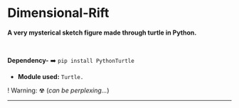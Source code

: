 # Dimensional-Rift

**A very mysterical sketch figure made through turtle in Python.**

<br>

**Dependency-**
➡️ `pip install PythonTurtle`

- **Module used:** `Turtle.`

! Warning: ☢   (_can be perplexing..._) 


------------------
